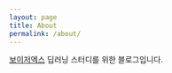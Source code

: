 ```yaml
---
layout: page
title: About
permalink: /about/
---
```


[보이저엑스](https://voyagerx.com) 딥러닝 스터디를 위한 블로그입니다.
